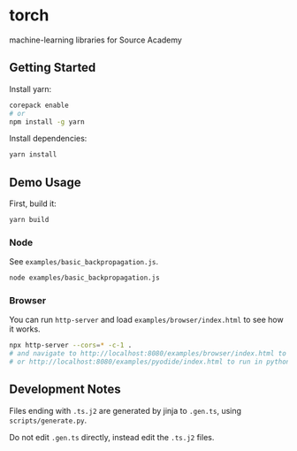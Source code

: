 # torch
machine-learning libraries for Source Academy

## Getting Started

Install yarn:

``` bash
corepack enable
# or
npm install -g yarn
```

Install dependencies:

```bash
yarn install
```

## Demo Usage

First, build it:

```bash
yarn build
```

### Node

See `examples/basic_backpropagation.js`.

```bash
node examples/basic_backpropagation.js
```

### Browser

You can run `http-server` and load `examples/browser/index.html` to see how it works.

```bash
npx http-server --cors=* -c-1 .
# and navigate to http://localhost:8080/examples/browser/index.html to run torch in js
# or http://localhost:8080/examples/pyodide/index.html to run in python
```

## Development Notes

Files ending with `.ts.j2` are generated by jinja to `.gen.ts`, using `scripts/generate.py`.

Do not edit `.gen.ts` directly, instead edit the `.ts.j2` files.